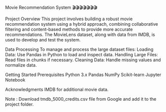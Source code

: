 Movie Recommendation System 🎬🎬🎬🎬🎬🎬🎬

Project Overview
  This project involves building a robust movie recommendation system using a hybrid approach, combining collaborative filtering and content-based methods to provide more accurate recommendations. The MovieLens dataset, along with data from IMDB, is used to develop and test the system.

Data Processing
  To manage and process the large dataset files:
    Loading Data: Use Pandas in Python to load and inspect data.
    Handling Large Files: Read files in chunks if necessary.
    Cleaning Data: Handle missing values and normalize data.

Getting Started
  Prerequisites
    Python 3.x
    Pandas
    NumPy
    Scikit-learn
    Jupyter Notebook


Acknowledgments
    IMDB for additional movie data.


Note : Download tmdb_5000_credits.csv file from Google and add it to the project folder. 
